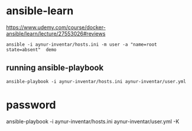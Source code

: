 # ansible-learn

https://www.udemy.com/course/docker-ansible/learn/lecture/27553026#reviews

```
ansible -i aynur-inventar/hosts.ini -m user -a "name=root state=absent"  demo
```

## running ansible-playbook

    ansible-playbook -i aynur-inventar/hosts.ini aynur-inventar/user.yml

# password

ansible-playbook -i aynur-inventar/hosts.ini aynur-inventar/user.yml -K
